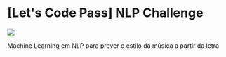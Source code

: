 # [Let's Code Pass] NLP Challenge

<img src="https://img.shields.io/badge/Status-In_Progress-brightorange"/>

Machine Learning em NLP para prever o estilo da música a partir da letra
